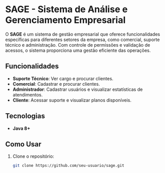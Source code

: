 # **SAGE - Sistema de Análise e Gerenciamento Empresarial**

O **SAGE** é um sistema de gestão empresarial que oferece funcionalidades específicas para diferentes setores da empresa, como comercial, suporte técnico e administração. Com controle de permissões e validação de acessos, o sistema proporciona uma gestão eficiente das operações.

## **Funcionalidades**

- **Suporte Técnico**: Ver cargo e procurar clientes.
- **Comercial**: Cadastrar e procurar clientes.
- **Administrador**: Cadastrar usuários e visualizar estatísticas de atendimentos.
- **Cliente**: Acessar suporte e visualizar planos disponíveis.

## **Tecnologias**

- **Java 8+**

## **Como Usar**

1. Clone o repositório:
   ```bash
   git clone https://github.com/seu-usuario/sage.git

